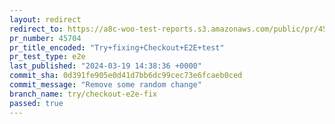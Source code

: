 ```yaml
---
layout: redirect
redirect_to: https://a8c-woo-test-reports.s3.amazonaws.com/public/pr/45704/e2e/index.html
pr_number: 45704
pr_title_encoded: "Try+fixing+Checkout+E2E+test"
pr_test_type: e2e
last_published: "2024-03-19 14:38:36 +0000"
commit_sha: 0d391fe905e0d41d7bb6dc99cec73e6fcaeb0ced
commit_message: "Remove some random change"
branch_name: try/checkout-e2e-fix
passed: true
---
```

